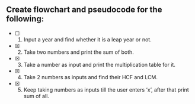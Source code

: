 ## Create flowchart and pseudocode for the following:

- [ ] 1. Input a year and find whether it is a leap year or not.
- [x] 2. Take two numbers and print the sum of both.
- [x] 3. Take a number as input and print the multiplication table for it.
- [x] 4. Take 2 numbers as inputs and find their HCF and LCM.
- [x] 5. Keep taking numbers as inputs till the user enters ‘x’, after that print sum of all.
